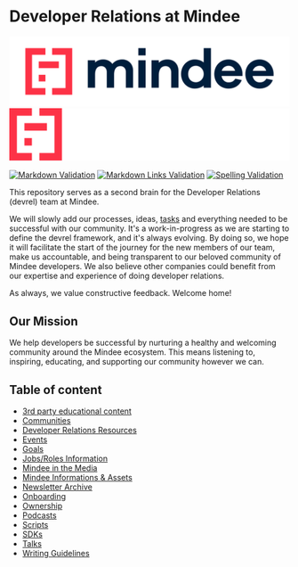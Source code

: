 # Developer Relations at Mindee

![Mindee Logo](resources/mindee/logo.svg#gh-light-mode-only)![Mindee Logo](resources/mindee/logo-white.svg#gh-dark-mode-only)

[![Markdown Validation](https://github.com/mindee/devrel/actions/workflows/check-markdown.yml/badge.svg)](https://github.com/mindee/devrel/actions/workflows/check-markdown.yml) [![Markdown Links Validation](https://github.com/mindee/devrel/actions/workflows/check-links.yml/badge.svg)](https://github.com/mindee/devrel/actions/workflows/check-links.yml) [![Spelling Validation](https://github.com/mindee/devrel/actions/workflows/spellcheck.yml/badge.svg)](https://github.com/mindee/devrel/actions/workflows/spellcheck.yml)

This repository serves as a second brain for the Developer Relations (devrel) team at Mindee.

We will slowly add our processes, ideas, [tasks](https://github.com/mindee/devrel/issues) and everything needed to be successful with our community. It's a work-in-progress as we are starting to define the devrel framework, and it's always evolving. By doing so, we hope it will facilitate the start of the journey for the new members of our team, make us accountable, and being transparent to our beloved community of Mindee developers. We also believe other companies could benefit from our expertise and experience of doing developer relations.

As always, we value constructive feedback. Welcome home!

## Our Mission
We help developers be successful by nurturing a healthy and welcoming community around the Mindee ecosystem. This means listening to, inspiring, educating, and supporting our community however we can.

## Table of content

- [3rd party educational content](content/educational.md)
- [Communities](communities/README.md)
- [Developer Relations Resources](resources/devrel.md)
- [Events](events/README.md)
- [Goals](goals/README.md)
- [Jobs/Roles Information](jobs/README.md)
- [Mindee in the Media](content/media.md)
- [Mindee Informations & Assets](resources/mindee.md)
- [Newsletter Archive](content/newsletter/README.md)
- [Onboarding](onboarding/onboarding.md)
- [Ownership](devrel/ownership.md)
- [Podcasts](content/podcasts.md)
- [Scripts](scripts/README.md)
- [SDKs](sdks/README.md)
- [Talks](content/talks.md)
- [Writing Guidelines](content/writing/README.md)
